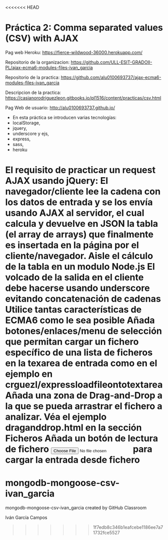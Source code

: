<<<<<<< HEAD
# Práctica 2: Comma separated values (CSV) with AJAX

Pag web Heroku: https://fierce-wildwood-36000.herokuapp.com/

Repositorio de la organizacion: https://github.com/ULL-ESIT-GRADOII-PL/ajax-ecma6-modules-files-ivan_garcia

Repositorio de la practica: https://github.com/alu0100693737/ajax-ecma6-modules-files-ivan_garcia

Descripcion de la practica: https://casianorodriguezleon.gitbooks.io/pl1516/content/practicas/csv.html

Pag Web de usuario: http://alu0100693737.github.io/

* En esta práctica se introducen varias tecnologías:
* localStorage,
* jquery,
* underscore y ejs,
* express,
* sass,
* heroku

El requisito de practicar un request AJAX usando jQuery: El navegador/cliente lee la cadena con los datos de entrada y se los envía usando AJAX al servidor, el cual calcula y devuelve en JSON la tabla (el array de arrays) que finalmente es insertada en la página por el cliente/navegador.
Aisle el cálculo de la tabla en un modulo Node.js
El volcado de la salida en el cliente debe hacerse usando underscore evitando concatenación de cadenas
Utilice tantas características de ECMA6 como le sea posible
Añada botones/enlaces/menu de selección que permitan cargar un fichero específico de una lista de ficheros en la texarea de entrada como en el ejemplo en crguezl/expressloadfileontotextarea
Añada una zona de Drag-and-Drop a la que se pueda arrastrar el fichero a analizar. Véa el ejemplo draganddrop.html en la sección Ficheros
Añada un botón de lectura de fichero <input type="file" /> para cargar la entrada desde fichero
=======
# mongodb-mongoose-csv-ivan_garcia
mongodb-mongoose-csv-ivan_garcia created by GitHub Classroom

Iván García Campos
>>>>>>> 1f7edb8c346b1eafcebe1186ee7a71732fce5527
